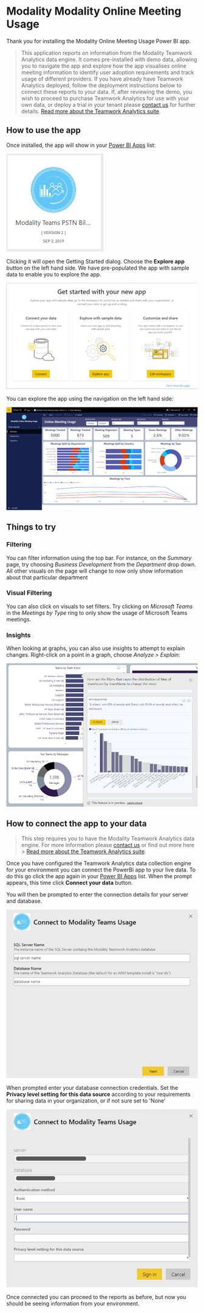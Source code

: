 # Modality Modality Online Meeting Usage

Thank you for installing the Modality Online Meeting Usage Power BI app. 

> This application reports on information from the Modality Teamwork Analytics data engine. 
It comes pre-installed with demo data, allowing you to navigate the app and explore how the 
app visualises online meeting information to identify user adoption requirements and track usage of different providers.
If you have already have Teamwork Analytics deployed, follow the deployment instructions below to connect these reports to your data. If, after reviewing the demo, you wish to proceed to purchase Teamwork Analytics for use with your own data, or deploy a trial in your tenant please [contact us](https://modalitysoftware.com/contact) for further details. [Read more about the Teamwork Analytics suite](https://modalitysoftware.com/teamwork-analytics).

## How to use the app

Once installed, the app will show in your [Power BI Apps](https://app.powerbi.com/groups/me/apps) list:

![alt text](images/onlinemeetings/icon.png "Modality Online Meeting Usage Icon")

Clicking it will open the Getting Started dialog. Choose the **Explore app** button on the left hand side. We have pre-populated the app with sample data to enable you to explore the app.

![alt text](images/onlinemeetings/getstarted.png "Get Started Dialog")

You can explore the app using the navigation on the left hand side:

![Summary](images/onlinemeetings/summary.png "Summary")

## Things to try

### Filtering

You can filter information using the top bar. For instance, on the *Summary* page, try choosing *Business Development* from the *Department* drop down. All other visuals on the page will change to now only show information about that particular department

### Visual Filtering

You can also click on visuals to set filters. Try clicking on *Microsoft Teams* in the *Meetings by Type* ring to only show the usage of Microsoft Teams meetings.

### Insights
When looking at graphs, you can also use insights to attempt to explain changes. Right-click on a point in a graph, choose *Analyze > Explain*:

![alt text](images/usage/explain.png "Analysis")

## How to connect the app to your data

> This step requires you to have the Modality Teamwork Analytics data engine.  For more information please [contact us](https://modalitysoftware.com/contact) or find out more here > [Read more about the Teamwork Analytics suite](https://modalitysoftware.com/teamwork-analytics).

Once you have configured the Teamwork Analytics data collection engine for your environment you can connect the PowerBi app to your live data.  To do this go click the app again in your [Power BI Apps](https://app.powerbi.com/groups/me/apps) list.  When the prompt appears, this time click **Connect your data** button.

You will then be prompted to enter the connection details for your server and database.
  
![alt text](images/usage/connecttodata.png "Connect to Data")

When prompted enter your database connection credentials.  Set the **Privacy level setting for this data source** according to your requirements for sharing data in your organization, or if not sure set to 'None'

![alt text](images/usage/credentials.png "Credentials")

Once connected you can proceed to the reports as before, but now you should be seeing information from your environment.
